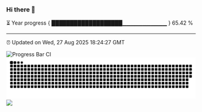 ### Hi there 👋

⏳ Year progress { ███████████████████▁▁▁▁▁▁▁▁▁▁▁ } 65.42 %

---

⏰ Updated on Wed, 27 Aug 2025 18:24:27 GMT

![Progress Bar CI](https://github.com/liununu/liununu/workflows/Progress%20Bar%20CI/badge.svg)![](https://raw.githubusercontent.com/L1cardo/L1cardo/main/assets/github-contribution-grid-snake.svg)![](https://raw.githubusercontent.com/seesaws/seesaws/main/assets/github-contribution-grid-snake.svg)
